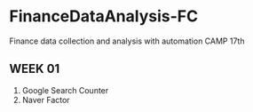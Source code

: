 # FinanceDataAnalysis-FC
Finance data collection and analysis with automation CAMP 17th

## WEEK 01
1. Google Search Counter
2. Naver Factor
